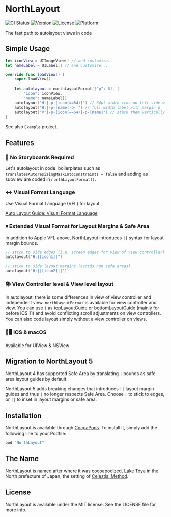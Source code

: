 # NorthLayout

[![CI Status](http://img.shields.io/travis/banjun/NorthLayout.svg?style=flat)](https://travis-ci.org/banjun/NorthLayout)
[![Version](https://img.shields.io/cocoapods/v/NorthLayout.svg?style=flat)](http://cocoapods.org/pods/NorthLayout)
[![License](https://img.shields.io/cocoapods/l/NorthLayout.svg?style=flat)](http://cocoapods.org/pods/NorthLayout)
[![Platform](https://img.shields.io/cocoapods/p/NorthLayout.svg?style=flat)](http://cocoapods.org/pods/NorthLayout)

The fast path to autolayout views in code

## Simple Usage

```swift
let iconView = UIImageView() // and customize...
let nameLabel = UILabel() // and customize...

override func loadView() {
    super.loadView()
    
    let autolayout = northLayoutFormat(["p": 8], [
        "icon": iconView,
        "name": nameLabel])
    autolayout("H:|-p-[icon(==64)]") // 64pt width icon on left side with margin p
    autolayout("H:|-p-[name]-p-|") // full width label with margin p
    autolayout("V:|-p-[icon(==64)]-p-[name]") // stack them vertically
}
```

See also `Example` project.

## Features

### 📜 No Storyboards Required

Let's autolayout in code. boilerplates such as `translatesAutoresizingMaskIntoConstraints = false` and adding as subview are coded in `northLayoutFormat()`.

### ↔️ Visual Format Language

Use Visual Format Language (VFL) for layout.

[Auto Layout Guide: Visual Format Language](https://developer.apple.com/library/content/documentation/UserExperience/Conceptual/AutolayoutPG/VisualFormatLanguage.html)

### ⏸ Extended Visual Format for Layout Margins & Safe Area

In addition to Apple VFL above, NorthLayout introduces `||` syntax for layout margin bounds.

```swift
// stick to side edges (i.e. screen edges for view of view controller)
autolayout("H:|[icon1]|")

// stick to side layout margins (avoids non safe areas)
autolayout("H:||[icon2]||")
```

### 📚 View Controller level & View level layout

In autolayout, there is some differences in view of view controller and independent view. `northLayoutFormat` is available for view controller and view.
You can use `|` as topLayoutGuide or bottomLayoutGuide (mainly for before iOS 11) and avoid conflicting scroll adjustments on view controllers.
You can also code layout simply without a view controller on views.

### 📱🖥 iOS & macOS

Available for UIView & NSView

## Migration to NorthLayout 5

NorthLayout 4 has supported Safe Area by translating `|` bounds as safe area layout guides by default.

NorthLayout 5 adds breaking changes that introduces `||` layout margin guides and thus `|` no longer respects Safe Area.
Choose `|` to stick to edges, or `||` to inset in layout margins or safe area.

## Installation

NorthLayout is available through [CocoaPods](http://cocoapods.org). To install
it, simply add the following line to your Podfile:

```ruby
pod "NorthLayout"
```

## The Name

NorthLayout is named after where it was cocoapodized, [Lake Toya](http://en.wikipedia.org/wiki/Lake_Tōya) in the North prefecture of Japan, the setting of [Celestial Method](http://en.wikipedia.org/wiki/Celestial_Method).

## License

NorthLayout is available under the MIT license. See the LICENSE file for more info.
